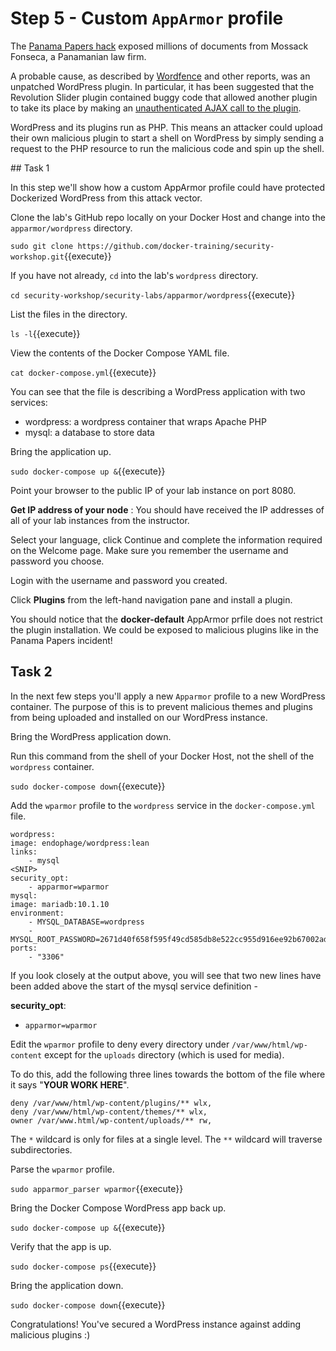 # Step 5 - Custom `AppArmor` profile

The [Panama Papers hack](https://en.wikipedia.org/wiki/Panama_Papers) exposed millions of documents from Mossack Fonseca, a Panamanian law firm.

A probable cause, as described by [Wordfence](https://www.wordfence.com/blog/2016/04/mossack-fonseca-breach-vulnerable-slider-revolution/) and other reports, was an unpatched WordPress plugin. In particular, it has been suggested that the Revolution Slider plugin contained buggy code that allowed another plugin to take its place by making an [unauthenticated AJAX call to the plugin](https://www.wordfence.com/wp-content/uploads/2016/04/Screen-Shot-2016-04-07-at-10.31.37-AM.png).

WordPress and its plugins run as PHP. This means an attacker could upload their own malicious plugin to start a shell on WordPress by simply sending a request to the PHP resource to run the malicious code and spin up the shell.

## Task 1

In this step we'll show how a custom AppArmor profile could have protected Dockerized WordPress from this attack vector.

Clone the lab's GitHub repo locally on your Docker Host and change into the `apparmor/wordpress` directory.

`sudo git clone https://github.com/docker-training/security-workshop.git`{{execute}}

If you have not already, `cd` into the lab's `wordpress` directory.

`cd security-workshop/security-labs/apparmor/wordpress`{{execute}}

List the files in the directory.

``ls -l``{{execute}}


View the contents of the Docker Compose YAML file.

`cat docker-compose.yml`{{execute}}

You can see that the file is describing a WordPress application with two services:

- wordpress: a wordpress container that wraps Apache PHP
- mysql: a database to store data

Bring the application up.

``sudo docker-compose up &``{{execute}}

Point your browser to the public IP of your lab instance on port 8080.

**Get IP address of your node** : You should have received the IP addresses of all of your lab instances from the instructor.



Select your language, click Continue and complete the information required on the Welcome page. Make sure you remember the username and password you choose.

Login with the username and password you created.

Click **Plugins** from the left-hand navigation pane and install a plugin.

You should notice that the **docker-default** AppArmor prfile does not restrict the plugin installation. We could be exposed to malicious plugins like in the Panama Papers incident!

## Task 2

In the next few steps you'll apply a new `Apparmor` profile to a new WordPress container. The purpose of this is to prevent malicious themes and plugins from being uploaded and installed on our WordPress instance.

Bring the WordPress application down.

Run this command from the shell of your Docker Host, not the shell of the `wordpress` container.

`sudo docker-compose down`{{execute}}

Add the `wparmor` profile to the `wordpress` service in the `docker-compose.yml` file.

```
wordpress:
image: endophage/wordpress:lean
links:
    - mysql
<SNIP>
security_opt:
    - apparmor=wparmor
mysql:
image: mariadb:10.1.10
environment:
    - MYSQL_DATABASE=wordpress
    - MYSQL_ROOT_PASSWORD=2671d40f658f595f49cd585db8e522cc955d916ee92b67002adcf8127196e6b2
ports:
    - "3306"
```

If you look closely at the output above, you will see that two new lines have been added above the start of the mysql service definition -

**security_opt**:

- ``apparmor=wparmor``

Edit the `wparmor` profile to deny every directory under ``/var/www/html/wp-content`` except for the `uploads` directory (which is used for media).

To do this, add the following three lines towards the bottom of the file where it says "**YOUR WORK HERE**".

```
deny /var/www/html/wp-content/plugins/** wlx,
deny /var/www/html/wp-content/themes/** wlx,
owner /var/www.html/wp-content/uploads/** rw,
```

The ``*`` wildcard is only for files at a single level. The ``**`` wildcard will traverse subdirectories.

Parse the `wparmor` profile.

`sudo apparmor_parser wparmor`{{execute}}

Bring the Docker Compose WordPress app back up.

``sudo docker-compose up &``{{execute}}


Verify that the app is up.

`sudo docker-compose ps`{{execute}}


Bring the application down.

``sudo docker-compose down``{{execute}}

Congratulations! You've secured a WordPress instance against adding malicious plugins :)
